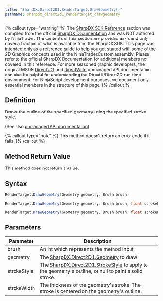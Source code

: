 ```yaml
---
title: "SharpDX.Direct2D1.RenderTarget.DrawGeometry()"
pathName: sharpdx_direct2d1_rendertarget_drawgeometry
---
```


{% callout type="warning" %}
The [SharpDX SDK Reference](sharpdx_sdk_reference) section was compiled from the official [SharpDX Documentation](http://sharpdx.org/) and was NOT authored by NinjaTrader. The contents of this section are provided as-is and only cover a fraction of what is available from the SharpDX SDK. This page was intended only as a reference guide to help you get started with some of the 2D Graphics concepts used in the NinjaTrader.Custom assembly. Please refer to the official SharpDX Documentation for additional members not covered in this reference. For more seasoned graphic developers, the original MSDN [Direct2D1](https://msdn.microsoft.com/en-us/library/windows/desktop/dd370990.aspx) and [DirectWrite](https://msdn.microsoft.com/en-us/library/windows/desktop/dd368038.aspx) unmanaged API documentation can also be helpful for understanding the DirectX/Direct2D run-time environment. For NinjaScript development purposes, we document only essential members in the structure of this page.
{% /callout %}

## Definition

Draws the outline of the specified geometry using the specified stroke style.

(See also [unmanaged API documentation](http://msdn.microsoft.com/en-us/library/dd371890.aspx))

{% callout type="note" %}
This method doesn't return an error code if it fails.
{% /callout %}

## Method Return Value

This method does not return a value.

## Syntax

```csharp
RenderTarget.DrawGeometry(Geometry geometry, Brush brush)
```

```csharp
RenderTarget.DrawGeometry(Geometry geometry, Brush brush, float strokeWidth)
```

```csharp
RenderTarget.DrawGeometry(Geometry geometry, Brush brush, float strokeWidth, StrokeStyle strokeStyle)
```

## Parameters

| Parameter   | Description                                                                                                                                       |
| ----------- | -------------------------------------------------------------------------------------------------------------------------------------------------- |
| brush       | An int which represents the method input                                                                                                        |
| geometry    | The [SharpDX.Direct2D1.Geometry](sharpdx_direct2d1_pathgeometry) to draw                                                                        |
| strokeStyle | The [SharpDX.Direct2D1.StrokeStyle](sharpdx_direct2d1_strokestyle) to apply to the geometry's outline, or null to paint a solid stroke.        |
| strokeWidth | The thickness of the geometry's stroke. The stroke is centered on the geometry's outline.                                                      |
